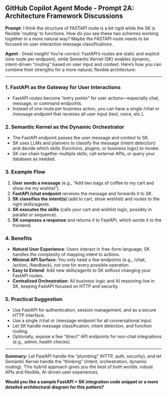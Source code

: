 ## GitHub Copilot Agent Mode - Prompt 2A:   Architecture Framework Discussions 

**Prompt**: I think the structure of FASTAPI route is a bit rigid while the SK is flexible 'routing' to functions. How do you see these two schemes working together in a more natural way? Maybe the FASTAPI route needs to be focused on user interaction message classifications.



**Agent** : Great insight! You’re correct: FastAPI’s routes are static and explicit (one route per endpoint), while Semantic Kernel (SK) enables dynamic, intent-driven “routing” based on user input and context. Here’s how you can combine their strengths for a more natural, flexible architecture:



------

### 1. FastAPI as the Gateway for User Interactions

- FastAPI routes become “entry points” for user actions—especially chat, message, or command endpoints.
- Instead of one route per business action, you can have a single /chat or /message endpoint that receives all user input (text, voice, etc.).

### 2. Semantic Kernel as the Dynamic Orchestrator

- The FastAPI endpoint passes the user message and context to SK.
- SK uses LLMs and planners to classify the message (intent detection) and decide which skills (functions, plugins, or business logic) to invoke.
- SK can chain together multiple skills, call external APIs, or query your database as needed.

### 3. Example Flow

1. **User sends a message** (e.g., “Add two bags of coffee to my cart and show me my wishlist”).
2. **FastAPI /chat endpoint** receives the message and forwards it to SK.
3. **SK classifies the intent(s)** (add to cart, show wishlist) and routes to the right skills/agents.
4. **SK executes the skills** (calls your cart and wishlist logic, possibly in parallel or sequence).
5. **SK composes a response** and returns it to FastAPI, which sends it to the frontend.

### 4. Benefits

- **Natural User Experience**: Users interact in free-form language; SK handles the complexity of mapping intent to actions.
- **Minimal API Surface**: You only need a few endpoints (e.g., /chat, /action, /feedback), not one for every possible operation.
- **Easy to Extend**: Add new skills/agents to SK without changing your FastAPI routes.
- **Centralized Orchestration**: All business logic and AI reasoning live in SK, keeping FastAPI focused on HTTP and security.

### 5. Practical Suggestion

- Use FastAPI for authentication, session management, and as a secure HTTP interface.
- Use a single /chat or /message endpoint for all conversational input.
- Let SK handle message classification, intent detection, and function routing.
- Optionally, expose a few “direct” API endpoints for non-chat integrations (e.g., admin, health checks).

------

**Summary:**
Let FastAPI handle the “plumbing” (HTTP, auth, security), and let Semantic Kernel handle the “thinking” (intent, orchestration, dynamic routing). This hybrid approach gives you the best of both worlds: robust APIs and flexible, AI-driven user experiences.

**Would you like a sample FastAPI + SK integration code snippet or a more detailed architectural diagram for this pattern?**

